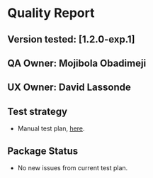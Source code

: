 # Quality Report

## Version tested: [1.2.0-exp.1]

## QA Owner: Mojibola Obadimeji
## UX Owner: David Lassonde

## Test strategy
* Manual test plan, [here](https://docs.google.com/document/d/1lSECBMIvNJrLC52Xp9bw-0a6Fw9CwnlQv7mogVKg1Aw/edit#heading=h.vnanqkbk62m).

## Package Status
* No new issues from current test plan.
